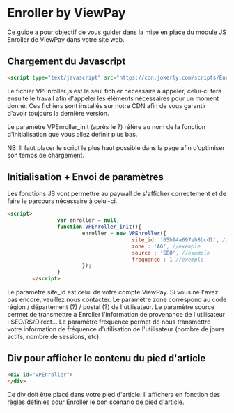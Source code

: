 # Enroller by ViewPay

Ce guide a pour objectif de vous guider dans la mise en place du module JS Enroller de ViewPay dans votre site web.

## Chargement du Javascript
```html
<script type="text/javascript" src="https://cdn.jokerly.com/scripts/Enroller/VPEnroller.js?VPEnroller_init"></script>
```
Le fichier VPEnroller.js est le seul fichier nécessaire à appeler, celui-ci fera ensuite le travail afin d'appeler les éléments nécessaires pour un moment donné.
Ces fichiers sont installés sur notre CDN afin de vous garantir d'avoir toujours la dernière version.

Le paramètre VPEnroller_init (après le ?) réfère au nom de la fonction d'initialisation que vous allez définir plus bas.

NB: Il faut placer le script le plus haut possible dans la page afin d’optimiser son temps de chargement.

## Initialisation + Envoi de paramètres

Les fonctions JS vont permettre au paywall de s'afficher correctement et de faire le parcours nécessaire à celui-ci.
```html
<script>
                var enroller = null;
                function VPEnroller_init(){
                        enroller = new VPEnroller({
                                        site_id: '65b94a697eb8bcd1', //exemple
                                        zone : 'A6', //exemple
                                        source : 'SEO', //exemple
                                        frequence : 1 //exemple
                        });
                }
        </script>
```

Le paramètre site_id est celui de votre compte ViewPay. Si vous ne l'avez pas encore, veuillez nous contacter.
Le paramètre zone correspond au code région / département (?) / postal (?) de l'utilisateur.
Le paramètre source permet de transmettre à Enroller l'information de provenance de l'utilisateur : SEO/RS/Direct...
Le paramètre frequence permet de nous transmettre votre information de fréquence d'utilisation de l'utilisateur (nombre de jours actifs, nombre de sessions, etc).

## Div pour afficher le contenu du pied d'article

```html
<div id="VPEnroller">
</div>
```
Ce div doit être placé dans votre pied d'article. Il affichera en fonction des règles définies pour Enroller le bon scénario de pied d'article.
